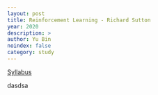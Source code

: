 ```yaml
---
layout: post
title: Reinforcement Learning - Richard Sutton
year: 2020
description: >
author: Yu Bin
noindex: false
category: study
---
```


<p>
   <a href="http://ysweb.yonsei.ac.kr:8888/curri120601/curri_pop2.jsp?domain=H1&startyy=2020&hakgi=2&hakno=CSI3105&bb=01&sbb=00">
   Syllabus
   </a>
</p>


dasdsa